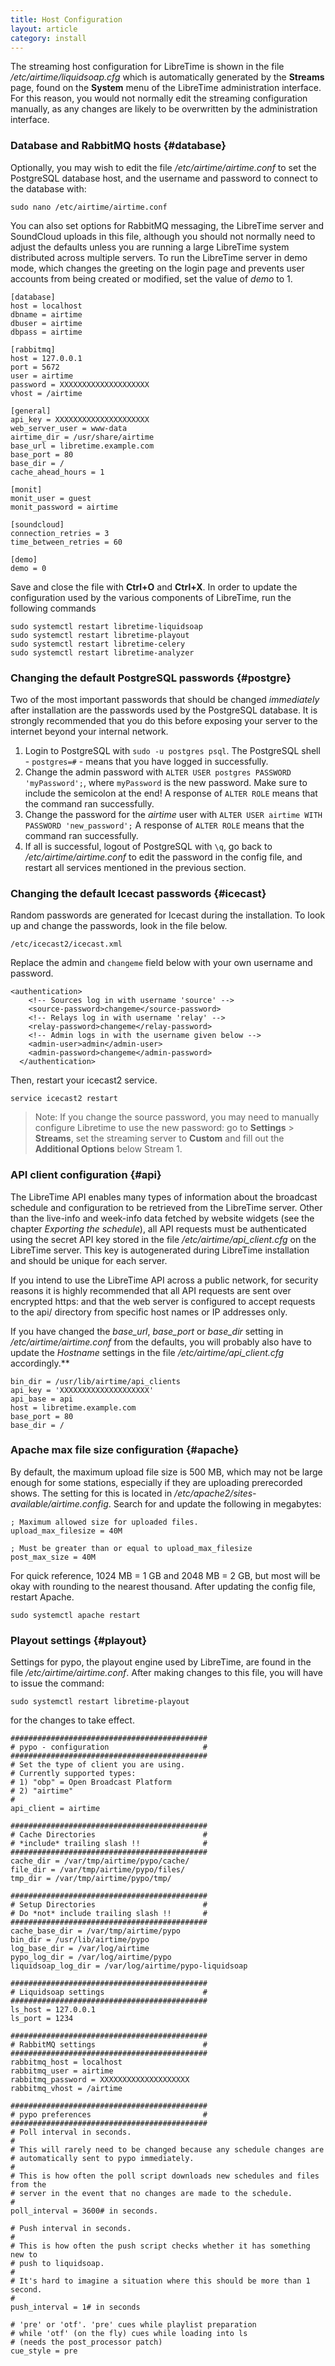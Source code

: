 ```yaml
---
title: Host Configuration
layout: article
category: install
---
```


The streaming host configuration for LibreTime is shown in the file */etc/airtime/liquidsoap.cfg* which is automatically generated by the **Streams** page, found on the **System** menu of the LibreTime administration interface. For this reason, you would not normally edit the streaming configuration manually, as any changes are likely to be overwritten by the administration interface.

### Database and RabbitMQ hosts {#database}

Optionally, you may wish to edit the file */etc/airtime/airtime.conf* to set the PostgreSQL database host, and the username and password to connect to the database with:

    sudo nano /etc/airtime/airtime.conf

You can also set options for RabbitMQ messaging, the LibreTime server and SoundCloud uploads in this file, although you should not normally need to adjust the defaults unless you are running a large LibreTime system distributed across multiple servers. To run the LibreTime server in demo mode, which changes the greeting on the login page and prevents user accounts from being created or modified, set the value of *demo* to 1.

    [database]
    host = localhost
    dbname = airtime
    dbuser = airtime
    dbpass = airtime

    [rabbitmq]
    host = 127.0.0.1
    port = 5672
    user = airtime
    password = XXXXXXXXXXXXXXXXXXXX
    vhost = /airtime

    [general]
    api_key = XXXXXXXXXXXXXXXXXXXXX
    web_server_user = www-data
    airtime_dir = /usr/share/airtime
    base_url = libretime.example.com
    base_port = 80
    base_dir = /
    cache_ahead_hours = 1

    [monit]
    monit_user = guest
    monit_password = airtime

    [soundcloud]
    connection_retries = 3
    time_between_retries = 60

    [demo]
    demo = 0

Save and close the file with **Ctrl+O** and **Ctrl+X**.  In order to update the configuration
used by the various components of LibreTime, run the following commands

    sudo systemctl restart libretime-liquidsoap
    sudo systemctl restart libretime-playout
    sudo systemctl restart libretime-celery
    sudo systemctl restart libretime-analyzer

### Changing the default PostgreSQL passwords {#postgre}

Two of the most important passwords that should be changed *immediately* after installation
are the passwords used by the PostgreSQL database.
It is strongly recommended that you do this before exposing your server to the internet beyond your internal network.

1. Login to PostgreSQL with `sudo -u postgres psql`. The PostgreSQL shell - `postgres=#` - means that you have logged in successfully.
2. Change the admin password with `ALTER USER postgres PASSWORD 'myPassword';`, where `myPassword` is the new password.
Make sure to include the semicolon at the end! A response of `ALTER ROLE` means that the command ran successfully.
3. Change the password for the *airtime* user with `ALTER USER airtime WITH PASSWORD 'new_password';`
A response of `ALTER ROLE` means that the command ran successfully.
4. If all is successful, logout of PostgreSQL with `\q`, go back to */etc/airtime/airtime.conf* to edit the password
in the config file, and restart all services mentioned in the previous section.

### Changing the default Icecast passwords {#icecast}

Random passwords are generated for Icecast during the installation. To look up and change the passwords, look in the file below.

`/etc/icecast2/icecast.xml`

Replace the admin and `changeme` field below with your own username and password.

```
<authentication>
    <!-- Sources log in with username 'source' -->
    <source-password>changeme</source-password>
    <!-- Relays log in with username 'relay' -->
    <relay-password>changeme</relay-password>
    <!-- Admin logs in with the username given below -->
    <admin-user>admin</admin-user>
    <admin-password>changeme</admin-password>
  </authentication>
```

Then, restart your icecast2 service.

```
service icecast2 restart
```

> Note: If you change the source password, you may need to manually configure Libretime to use the new password: go to **Settings** > **Streams**, set the streaming server to **Custom** and fill out the **Additional Options** below Stream 1.

### API client configuration {#api}

The LibreTime API enables many types of information about the broadcast schedule and configuration to be retrieved from the LibreTime server. Other than the live-info and week-info data fetched by website widgets (see the chapter *Exporting the schedule*), all API requests must be authenticated using the secret API key stored in the file */etc/airtime/api\_client.cfg* on the LibreTime server. This key is autogenerated during LibreTime installation and should be unique for each server.

If you intend to use the LibreTime API across a public network, for security reasons it is highly recommended that all API requests are sent over encrypted https: and that the web server is configured to accept requests to the api/ directory from specific host names or IP addresses only.

If you have changed the *base\_url*, *base\_port* or *base\_dir* setting in */etc/airtime/airtime.conf* from the defaults, you will probably also have to update the *Hostname* settings in the file */etc/airtime/api\_client.cfg* accordingly.**

    bin_dir = /usr/lib/airtime/api_clients
    api_key = 'XXXXXXXXXXXXXXXXXXXX'
    api_base = api
    host = libretime.example.com
    base_port = 80
    base_dir = /

### Apache max file size configuration {#apache}

By default, the maximum upload file size is 500 MB, which may not be large enough for some stations, especially if they are uploading prerecorded shows. The setting for this is located in */etc/apache2/sites-available/airtime.config*. Search for and update the following in megabytes:

```
; Maximum allowed size for uploaded files.
upload_max_filesize = 40M

; Must be greater than or equal to upload_max_filesize
post_max_size = 40M
```

For quick reference, 1024 MB = 1 GB and 2048 MB = 2 GB, but most will be okay with rounding to the nearest thousand. After updating the config file, restart Apache. 

```
sudo systemctl apache restart
```

### Playout settings {#playout}

Settings for pypo, the playout engine used by LibreTime, are found in the file */etc/airtime/airtime.conf*. After making changes to this file, you will have to issue the command:

    sudo systemctl restart libretime-playout

for the changes to take effect.

    ############################################
    # pypo - configuration                     #
    ############################################
    # Set the type of client you are using.
    # Currently supported types:
    # 1) "obp" = Open Broadcast Platform
    # 2) "airtime"
    #
    api_client = airtime

    ############################################
    # Cache Directories                        #
    # *include* trailing slash !!              #
    ############################################
    cache_dir = /var/tmp/airtime/pypo/cache/
    file_dir = /var/tmp/airtime/pypo/files/
    tmp_dir = /var/tmp/airtime/pypo/tmp/

    ############################################
    # Setup Directories                        #
    # Do *not* include trailing slash !!       #
    ############################################
    cache_base_dir = /var/tmp/airtime/pypo
    bin_dir = /usr/lib/airtime/pypo
    log_base_dir = /var/log/airtime
    pypo_log_dir = /var/log/airtime/pypo
    liquidsoap_log_dir = /var/log/airtime/pypo-liquidsoap

    ############################################
    # Liquidsoap settings                      #
    ############################################
    ls_host = 127.0.0.1
    ls_port = 1234

    ############################################
    # RabbitMQ settings                        #
    ############################################
    rabbitmq_host = localhost
    rabbitmq_user = airtime
    rabbitmq_password = XXXXXXXXXXXXXXXXXXXX
    rabbitmq_vhost = /airtime

    ############################################
    # pypo preferences                         #
    ############################################
    # Poll interval in seconds.
    #
    # This will rarely need to be changed because any schedule changes are
    # automatically sent to pypo immediately.
    #
    # This is how often the poll script downloads new schedules and files from the
    # server in the event that no changes are made to the schedule.
    #
    poll_interval = 3600# in seconds.

    # Push interval in seconds.
    #
    # This is how often the push script checks whether it has something new to
    # push to liquidsoap.
    #
    # It's hard to imagine a situation where this should be more than 1 second.
    #
    push_interval = 1# in seconds

    # 'pre' or 'otf'. 'pre' cues while playlist preparation
    # while 'otf' (on the fly) cues while loading into ls
    # (needs the post_processor patch)
    cue_style = pre
    
